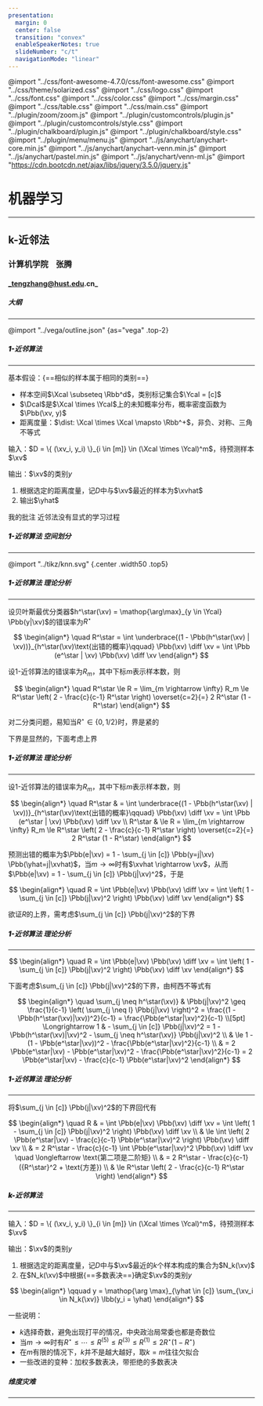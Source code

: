 ```yaml
---
presentation:
  margin: 0
  center: false
  transition: "convex"
  enableSpeakerNotes: true
  slideNumber: "c/t"
  navigationMode: "linear"
---
```


@import "../css/font-awesome-4.7.0/css/font-awesome.css"
@import "../css/theme/solarized.css"
@import "../css/logo.css"
@import "../css/font.css"
@import "../css/color.css"
@import "../css/margin.css"
@import "../css/table.css"
@import "../css/main.css"
@import "../plugin/zoom/zoom.js"
@import "../plugin/customcontrols/plugin.js"
@import "../plugin/customcontrols/style.css"
@import "../plugin/chalkboard/plugin.js"
@import "../plugin/chalkboard/style.css"
@import "../plugin/menu/menu.js"
@import "../js/anychart/anychart-core.min.js"
@import "../js/anychart/anychart-venn.min.js"
@import "../js/anychart/pastel.min.js"
@import "../js/anychart/venn-ml.js"
@import "https://cdn.bootcdn.net/ajax/libs/jquery/3.5.0/jquery.js"

<!-- slide data-notes="" -->

<div class="bottom20"></div>

# 机器学习

<hr class="width50 center">

## k-近邻法

<div class="bottom8"></div>

### 计算机学院 &nbsp;&nbsp; 张腾

#### _tengzhang@hust.edu.cn_

<!-- slide vertical=true data-notes="" -->

##### 大纲

---

@import "../vega/outline.json" {as="vega" .top-2}

<!-- slide data-notes="" -->

##### <span style="font-weight:900">1-</span>近邻算法

---

基本假设：{==相似的样本属于相同的类别==}

- 样本空间$\Xcal \subseteq \Rbb^d$，类别标记集合$\Ycal = [c]$
- $\Dcal$是$\Xcal \times \Ycal$上的未知概率分布，概率密度函数为$\Pbb(\xv, y)$
- 距离度量：$\dist: \Xcal \times \Xcal \mapsto \Rbb^+$，非负、对称、三角不等式

<div class="top3"></div>

输入：$D = \{ (\xv_i, y_i) \}_{i \in [m]} \in (\Xcal \times \Ycal)^m$，待预测样本$\xv$

<div class="top-3"></div>

输出：$\xv$的类别$y$

1. 根据选定的距离度量，记$D$中与$\xv$最近的样本为$\xvhat$
2. 输出$\yhat$

<div class="top4"></div>

我的批注 近邻法没有显式的学习过程

<!-- slide vertical=true data-notes="" -->

##### <span style="font-weight:900">1-</span>近邻算法 空间划分

---

@import "../tikz/knn.svg" {.center .width50 .top5}

<!-- slide data-notes="" -->

##### <span style="font-weight:900">1-</span>近邻算法 理论分析

---

设贝叶斯最优分类器$h^\star(\xv) = \mathop{\arg\max}_{y \in \Ycal} \Pbb(y|\xv)$的错误率为$R^\star$

$$
\begin{align*}
    \quad R^\star = \int \underbrace{(1 - \Pbb(h^\star(\xv) | \xv))}_{h^\star(\xv)\text{出错的概率}\qquad} \Pbb(\xv) \diff \xv = \int \Pbb (e^\star | \xv) \Pbb(\xv) \diff \xv
\end{align*}
$$

<div class="top-2"></div>

设1-近邻算法的错误率为$R_m$，其中下标$m$表示样本数，则

$$
\begin{align*}
    \quad R^\star \le R = \lim_{m \rightarrow \infty} R_m \le R^\star \left( 2 - \frac{c}{c-1} R^\star \right) \overset{c=2}{=} 2 R^\star (1 - R^\star)
\end{align*}
$$

对二分类问题，易知当$R^\star \in \{ 0, 1/2 \}$时，界是紧的

下界是显然的，下面考虑上界

<!-- slide vertical=true data-notes="" -->

##### <span style="font-weight:900">1-</span>近邻算法 理论分析

---

设1-近邻算法的错误率为$R_m$，其中下标$m$表示样本数，则

$$
\begin{align*}
    \quad R^\star & = \int \underbrace{(1 - \Pbb(h^\star(\xv) | \xv))}_{h^\star(\xv)\text{出错的概率}\qquad} \Pbb(\xv) \diff \xv = \int \Pbb (e^\star | \xv) \Pbb(\xv) \diff \xv \\
    R^\star & \le R = \lim_{m \rightarrow \infty} R_m \le R^\star \left( 2 - \frac{c}{c-1} R^\star \right) \overset{c=2}{=} 2 R^\star (1 - R^\star)
\end{align*}
$$

<div class="top-2"></div>

预测出错的概率为$\Pbb(e|\xv) = 1 - \sum_{j \in [c]} \Pbb(y=j|\xv) \Pbb(\yhat=j|\xvhat)$，当$m \rightarrow \infty$时有$\xvhat \rightarrow \xv$，从而$\Pbb(e|\xv) = 1 - \sum_{j \in [c]} \Pbb(j|\xv)^2$，于是

$$
\begin{align*}
    \quad R = \int \Pbb(e|\xv) \Pbb(\xv) \diff \xv = \int \left( 1 - \sum_{j \in [c]} \Pbb(j|\xv)^2 \right) \Pbb(\xv) \diff \xv
\end{align*}
$$

<div class="top-2"></div>

欲证$R$的上界，需考虑$\sum_{j \in [c]} \Pbb(j|\xv)^2$的下界

<!-- slide vertical=true data-notes="" -->

##### <span style="font-weight:900">1-</span>近邻算法 理论分析

---

<div class="top1"></div>

$$
\begin{align*}
    \quad R = \int \Pbb(e|\xv) \Pbb(\xv) \diff \xv = \int \left( 1 - \sum_{j \in [c]} \Pbb(j|\xv)^2 \right) \Pbb(\xv) \diff \xv
\end{align*}
$$

<div class="top-2"></div>

下面考虑$\sum_{j \in [c]} \Pbb(j|\xv)^2$的下界，由柯西不等式有

$$
\begin{align*}
    \quad \sum_{j \neq h^\star(\xv)} & \Pbb(j|\xv)^2 \geq \frac{1}{c-1} \left( \sum_{j \neq l} \Pbb(j|\xv) \right)^2 = \frac{(1 - \Pbb(h^\star(\xv)|\xv))^2}{c-1} = \frac{\Pbb(e^\star|\xv)^2}{c-1} \\[5pt]
    \Longrightarrow 1 & - \sum_{j \in [c]} \Pbb(j|\xv)^2 = 1 - \Pbb(h^\star(\xv)|\xv)^2 - \sum_{j \neq h^\star(\xv)} \Pbb(j|\xv)^2 \\
    & \le 1 - (1 - \Pbb(e^\star|\xv))^2 - \frac{\Pbb(e^\star|\xv)^2}{c-1} \\
    & = 2 \Pbb(e^\star|\xv) - \Pbb(e^\star|\xv)^2 - \frac{\Pbb(e^\star|\xv)^2}{c-1} = 2 \Pbb(e^\star|\xv) - \frac{c}{c-1} \Pbb(e^\star|\xv)^2
\end{align*}
$$

<!-- slide vertical=true data-notes="" -->

##### <span style="font-weight:900">1-</span>近邻算法 理论分析

---

将$\sum_{j \in [c]} \Pbb(j|\xv)^2$的下界回代有

$$
\begin{align*}
    \quad R & = \int \Pbb(e|\xv) \Pbb(\xv) \diff \xv = \int \left( 1 - \sum_{j \in [c]} \Pbb(j|\xv)^2 \right) \Pbb(\xv) \diff \xv \\
    & \le \int \left( 2 \Pbb(e^\star|\xv) - \frac{c}{c-1} \Pbb(e^\star|\xv)^2 \right) \Pbb(\xv) \diff \xv \\
    & = 2 R^\star - \frac{c}{c-1} \int \Pbb(e^\star|\xv)^2 \Pbb(\xv) \diff \xv \quad \longleftarrow \text{第二项是二阶矩} \\
    & = 2 R^\star - \frac{c}{c-1} ({R^\star}^2 + \text{方差}) \\
    & \le R^\star \left( 2 - \frac{c}{c-1} R^\star \right) 
\end{align*}
$$

<!-- slide data-notes="" -->

##### <span style="font-weight:900">k-</span>近邻算法

---

输入：$D = \{ (\xv_i, y_i) \}_{i \in [m]} \in (\Xcal \times \Ycal)^m$，待预测样本$\xv$

<div class="top-3"></div>

输出：$\xv$的类别$y$

1. 根据选定的距离度量，记$D$中与$\xv$最近的$k$个样本构成的集合为$N_k(\xv)$
2. 在$N_k(\xv)$中根据{==多数表决==}确定$\xv$的类别$y$

<div class="top2"></div>

$$
\begin{align*}
    \qquad y = \mathop{\arg \max}_{\yhat \in [c]} \sum_{\xv_i \in N_k(\xv)} \Ibb(y_i = \yhat)
\end{align*}
$$

一些说明：

- $k$选择奇数，避免出现打平的情况，中央政治局常委也都是奇数位
- 当$m \rightarrow \infty$时有$R^\star \le \cdots \le R^{(5)} \le R^{(3)} \le R^{(1)} \le 2 R^\star (1 - R^\star)$
- 在$m$有限的情况下，$k$并不是越大越好，取$k = m$往往欠拟合
- 一些改进的变种：加权多数表决，带拒绝的多数表决

<!-- slide data-notes="" -->

##### 维度灾难

---

